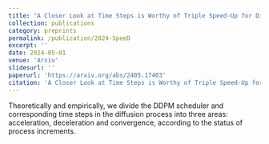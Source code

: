 ```yaml
---
title: "A Closer Look at Time Steps is Worthy of Triple Speed-Up for Diffusion Model Training"
collection: publications
category: preprints
permalink: /publication/2024-SpeeD
excerpt: ''
date: 2024-05-01
venue: 'Arxiv'
slidesurl: ''
paperurl: 'https://arxiv.org/abs/2405.17403'
citation: 'A Closer Look at Time Steps is Worthy of Triple Speed-Up for Diffusion Model Training. K. Wang*, Y. Zhou*, **M. Shi***, Z. Yuan, Y. Shang, X. Peng, H. Zhang, Y. You'
---
```


Theoretically and empirically, we divide the DDPM scheduler and corresponding time steps in the diffusion process into three areas: acceleration, deceleration and convergence, according to the status of process increments.